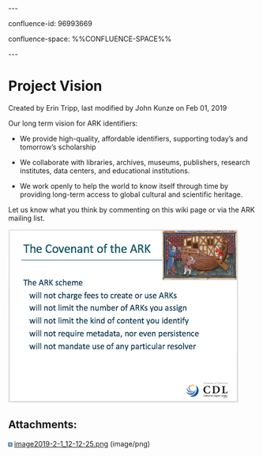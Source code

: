 \---

confluence-id: 96993669

confluence-space: %%CONFLUENCE-SPACE%%

\---

Project Vision
==============

Created by Erin Tripp, last modified by John Kunze on Feb 01, 2019

Our long term vision for ARK identifiers: 

*   We provide high-quality, affordable identifiers, supporting today’s and tomorrow’s scholarship
    
*   We collaborate with libraries, archives, museums, publishers, research institutes, data centers, and educational institutions.
    
*   We work openly to help the world to know itself through time by providing long-term access to global cultural and scientific heritage.
    

Let us know what you think by commenting on this wiki page or via the ARK mailing list. 

![](attachments/96993669/108760887.png "The Covenant of the ARK")

Attachments:
------------

![](images/icons/bullet_blue.gif) [image2019-2-1\_12-12-25.png](attachments/96993669/108760887.png) (image/png)